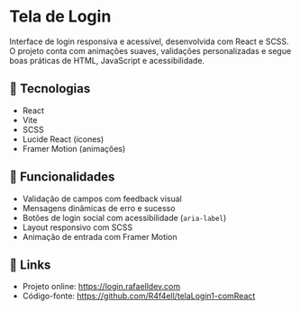 # Tela de Login

Interface de login responsiva e acessível, desenvolvida com React e SCSS. O projeto conta com animações suaves, validações personalizadas e segue boas práticas de HTML, JavaScript e acessibilidade.

## 🔧 Tecnologias
- React
- Vite
- SCSS
- Lucide React (ícones)
- Framer Motion (animações)

## 🚀 Funcionalidades
- Validação de campos com feedback visual
- Mensagens dinâmicas de erro e sucesso
- Botões de login social com acessibilidade (`aria-label`)
- Layout responsivo com SCSS 
- Animação de entrada com Framer Motion

## 🔗 Links
- Projeto online: https://login.rafaelldev.com
- Código-fonte: https://github.com/R4f4ell/telaLogin1-comReact

